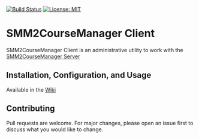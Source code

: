[![Build Status](https://travis-ci.org/TunedChaos/smm2coursemanager-client.svg?branch=master)](https://travis-ci.org/TunedChaos/smm2coursemanager-client) [![License: MIT](https://img.shields.io/badge/License-MIT-yellow.svg)](https://opensource.org/licenses/MIT)
# SMM2CourseManager Client

SMM2CourseManager Client is an administrative utility to work with the [SMM2CourseManager Server](https://github.com/TunedChaos/smm2coursemanager-server)

## Installation, Configuration, and Usage
Available in the [Wiki](https://github.com/TunedChaos/smm2coursemanager-client/wiki)


## Contributing
Pull requests are welcome. For major changes, please open an issue first to discuss what you would like to change.
